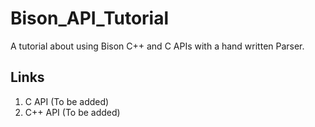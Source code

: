 # Bison_API_Tutorial
A tutorial about using Bison C++ and C APIs with a hand written Parser.

## Links 
1. C API (To be added)
2. C++ API (To be added)
